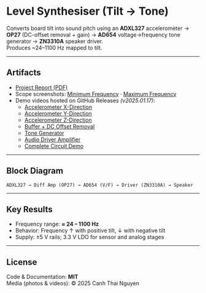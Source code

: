 # Level Synthesiser (Tilt → Tone)

Converts board tilt into sound pitch using an **ADXL327** accelerometer → **OP27** (DC-offset removal + gain) → **AD654** voltage→frequency tone generator → **ZN3310A** speaker driver.  
Produces ~24–1100 Hz mapped to tilt.

---

## Artifacts
- [Project Report (PDF)](docs/Level-Synthesiser-Report.pdf)
- Scope screenshots: [Minimum Frequency](docs/Minimum-Frequency.jpg) · [Maximum Frequency](docs/Maximum-Frequency.jpg)
- Demo videos hosted on GitHub Releases *(v2025.01.17)*:
  - [Accelerometer X-Direction](https://github.com/kainguyen05/level-synthesiser/releases/download/v2025.01.17/Accelerometer_Test_xdirection.mp4)
  - [Accelerometer Y-Direction](https://github.com/kainguyen05/level-synthesiser/releases/download/v2025.01.17/Accelerometer_Test_ydirection.mp4)
  - [Accelerometer Z-Direction](https://github.com/kainguyen05/level-synthesiser/releases/download/v2025.01.17/Accelerometer_Test_zdirection.mp4)
  - [Buffer + DC Offset Removal](https://github.com/kainguyen05/level-synthesiser/releases/download/v2025.01.17/Buffer_DC_Offset_Removal_Test.mp4)
  - [Tone Generator](https://github.com/kainguyen05/level-synthesiser/releases/download/v2025.01.17/Test_Audio_Frequency_Tone_Generator.mp4)
  - [Audio Driver Amplifier](https://github.com/kainguyen05/level-synthesiser/releases/download/v2025.01.17/Test_Audio_Driver_Amplifier.mp4)
  - [Complete Circuit Demo](https://github.com/kainguyen05/level-synthesiser/releases/download/v2025.01.17/Complete_Circuit_Test.mp4)


---

## Block Diagram
`ADXL327 → Diff Amp (OP27) → AD654 (V/F) → Driver (ZN3310A) → Speaker`

---

## Key Results
- Frequency range: **≈ 24 – 1100 Hz**
- Behavior: Frequency ↑ with positive tilt, ↓ with negative tilt  
- Supply: ±5 V rails; 3.3 V LDO for sensor and analog stages

---

## License
Code & Documentation: **MIT**  
Media (photos & videos): © 2025 Canh Thai Nguyen

